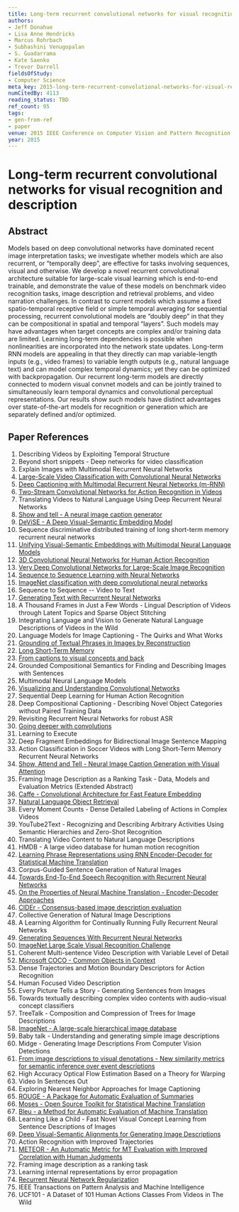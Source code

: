 ```yaml
---
title: Long-term recurrent convolutional networks for visual recognition and description
authors:
- Jeff Donahue
- Lisa Anne Hendricks
- Marcus Rohrbach
- Subhashini Venugopalan
- S. Guadarrama
- Kate Saenko
- Trevor Darrell
fieldsOfStudy:
- Computer Science
meta_key: 2015-long-term-recurrent-convolutional-networks-for-visual-recognition-and-description
numCitedBy: 4113
reading_status: TBD
ref_count: 95
tags:
- gen-from-ref
- paper
venue: 2015 IEEE Conference on Computer Vision and Pattern Recognition (CVPR)
year: 2015
---
```


# Long-term recurrent convolutional networks for visual recognition and description

## Abstract

Models based on deep convolutional networks have dominated recent image interpretation tasks; we investigate whether models which are also recurrent, or “temporally deep”, are effective for tasks involving sequences, visual and otherwise. We develop a novel recurrent convolutional architecture suitable for large-scale visual learning which is end-to-end trainable, and demonstrate the value of these models on benchmark video recognition tasks, image description and retrieval problems, and video narration challenges. In contrast to current models which assume a fixed spatio-temporal receptive field or simple temporal averaging for sequential processing, recurrent convolutional models are “doubly deep” in that they can be compositional in spatial and temporal “layers”. Such models may have advantages when target concepts are complex and/or training data are limited. Learning long-term dependencies is possible when nonlinearities are incorporated into the network state updates. Long-term RNN models are appealing in that they directly can map variable-length inputs (e.g., video frames) to variable length outputs (e.g., natural language text) and can model complex temporal dynamics; yet they can be optimized with backpropagation. Our recurrent long-term models are directly connected to modern visual convnet models and can be jointly trained to simultaneously learn temporal dynamics and convolutional perceptual representations. Our results show such models have distinct advantages over state-of-the-art models for recognition or generation which are separately defined and/or optimized.

## Paper References

1. Describing Videos by Exploiting Temporal Structure
2. Beyond short snippets - Deep networks for video classification
3. Explain Images with Multimodal Recurrent Neural Networks
4. [Large-Scale Video Classification with Convolutional Neural Networks](2014-large-scale-video-classification-with-convolutional-neural-networks)
5. [Deep Captioning with Multimodal Recurrent Neural Networks (m-RNN)](2015-deep-captioning-with-multimodal-recurrent-neural-networks-m-rnn)
6. [Two-Stream Convolutional Networks for Action Recognition in Videos](2014-two-stream-convolutional-networks-for-action-recognition-in-videos)
7. Translating Videos to Natural Language Using Deep Recurrent Neural Networks
8. [Show and tell - A neural image caption generator](2015-show-and-tell-a-neural-image-caption-generator)
9. [DeViSE - A Deep Visual-Semantic Embedding Model](2013-devise-a-deep-visual-semantic-embedding-model)
10. Sequence discriminative distributed training of long short-term memory recurrent neural networks
11. [Unifying Visual-Semantic Embeddings with Multimodal Neural Language Models](2014-unifying-visual-semantic-embeddings-with-multimodal-neural-language-models)
12. [3D Convolutional Neural Networks for Human Action Recognition](2013-3d-convolutional-neural-networks-for-human-action-recognition)
13. [Very Deep Convolutional Networks for Large-Scale Image Recognition](2015-very-deep-convolutional-networks-for-large-scale-image-recognition)
14. [Sequence to Sequence Learning with Neural Networks](2014-sequence-to-sequence-learning-with-neural-networks)
15. [ImageNet classification with deep convolutional neural networks](2012-imagenet-classification-with-deep-convolutional-neural-networks)
16. Sequence to Sequence -- Video to Text
17. [Generating Text with Recurrent Neural Networks](2011-generating-text-with-recurrent-neural-networks)
18. A Thousand Frames in Just a Few Words - Lingual Description of Videos through Latent Topics and Sparse Object Stitching
19. Integrating Language and Vision to Generate Natural Language Descriptions of Videos in the Wild
20. Language Models for Image Captioning - The Quirks and What Works
21. [Grounding of Textual Phrases in Images by Reconstruction](2016-grounding-of-textual-phrases-in-images-by-reconstruction)
22. [Long Short-Term Memory](1997-long-short-term-memory)
23. [From captions to visual concepts and back](2015-from-captions-to-visual-concepts-and-back)
24. Grounded Compositional Semantics for Finding and Describing Images with Sentences
25. Multimodal Neural Language Models
26. [Visualizing and Understanding Convolutional Networks](2014-visualizing-and-understanding-convolutional-networks)
27. Sequential Deep Learning for Human Action Recognition
28. Deep Compositional Captioning - Describing Novel Object Categories without Paired Training Data
29. Revisiting Recurrent Neural Networks for robust ASR
30. [Going deeper with convolutions](2015-going-deeper-with-convolutions)
31. Learning to Execute
32. Deep Fragment Embeddings for Bidirectional Image Sentence Mapping
33. Action Classification in Soccer Videos with Long Short-Term Memory Recurrent Neural Networks
34. [Show, Attend and Tell - Neural Image Caption Generation with Visual Attention](2015-show-attend-and-tell-neural-image-caption-generation-with-visual-attention)
35. Framing Image Description as a Ranking Task - Data, Models and Evaluation Metrics (Extended Abstract)
36. [Caffe - Convolutional Architecture for Fast Feature Embedding](2014-caffe-convolutional-architecture-for-fast-feature-embedding)
37. [Natural Language Object Retrieval](2016-natural-language-object-retrieval)
38. Every Moment Counts - Dense Detailed Labeling of Actions in Complex Videos
39. YouTube2Text - Recognizing and Describing Arbitrary Activities Using Semantic Hierarchies and Zero-Shot Recognition
40. Translating Video Content to Natural Language Descriptions
41. HMDB - A large video database for human motion recognition
42. [Learning Phrase Representations using RNN Encoder-Decoder for Statistical Machine Translation](2014-learning-phrase-representations-using-rnn-encoder-decoder-for-statistical-machine-translation)
43. Corpus-Guided Sentence Generation of Natural Images
44. [Towards End-To-End Speech Recognition with Recurrent Neural Networks](2014-towards-end-to-end-speech-recognition-with-recurrent-neural-networks)
45. [On the Properties of Neural Machine Translation - Encoder-Decoder Approaches](2014-on-the-properties-of-neural-machine-translation-encoder-decoder-approaches)
46. [CIDEr - Consensus-based image description evaluation](2015-cider-consensus-based-image-description-evaluation)
47. Collective Generation of Natural Image Descriptions
48. A Learning Algorithm for Continually Running Fully Recurrent Neural Networks
49. [Generating Sequences With Recurrent Neural Networks](2013-generating-sequences-with-recurrent-neural-networks)
50. [ImageNet Large Scale Visual Recognition Challenge](2015-imagenet-large-scale-visual-recognition-challenge)
51. Coherent Multi-sentence Video Description with Variable Level of Detail
52. [Microsoft COCO - Common Objects in Context](2014-microsoft-coco-common-objects-in-context)
53. Dense Trajectories and Motion Boundary Descriptors for Action Recognition
54. Human Focused Video Description
55. Every Picture Tells a Story - Generating Sentences from Images
56. Towards textually describing complex video contents with audio-visual concept classifiers
57. TreeTalk - Composition and Compression of Trees for Image Descriptions
58. [ImageNet - A large-scale hierarchical image database](2009-imagenet-a-large-scale-hierarchical-image-database)
59. Baby talk - Understanding and generating simple image descriptions
60. Midge - Generating Image Descriptions From Computer Vision Detections
61. [From image descriptions to visual denotations - New similarity metrics for semantic inference over event descriptions](2014-from-image-descriptions-to-visual-denotations-new-similarity-metrics-for-semantic-inference-over-event-descriptions)
62. High Accuracy Optical Flow Estimation Based on a Theory for Warping
63. Video In Sentences Out
64. Exploring Nearest Neighbor Approaches for Image Captioning
65. [ROUGE - A Package for Automatic Evaluation of Summaries](2004-rouge-a-package-for-automatic-evaluation-of-summaries)
66. [Moses - Open Source Toolkit for Statistical Machine Translation](2007-moses-open-source-toolkit-for-statistical-machine-translation)
67. [Bleu - a Method for Automatic Evaluation of Machine Translation](2002-bleu-a-method-for-automatic-evaluation-of-machine-translation)
68. Learning Like a Child - Fast Novel Visual Concept Learning from Sentence Descriptions of Images
69. [Deep Visual-Semantic Alignments for Generating Image Descriptions](2017-deep-visual-semantic-alignments-for-generating-image-descriptions)
70. Action Recognition with Improved Trajectories
71. [METEOR - An Automatic Metric for MT Evaluation with Improved Correlation with Human Judgments](2005-meteor-an-automatic-metric-for-mt-evaluation-with-improved-correlation-with-human-judgments)
72. Framing image description as a ranking task
73. Learning internal representations by error propagation
74. [Recurrent Neural Network Regularization](2014-recurrent-neural-network-regularization)
75. IEEE Transactions on Pattern Analysis and Machine Intelligence
76. UCF101 - A Dataset of 101 Human Actions Classes From Videos in The Wild
